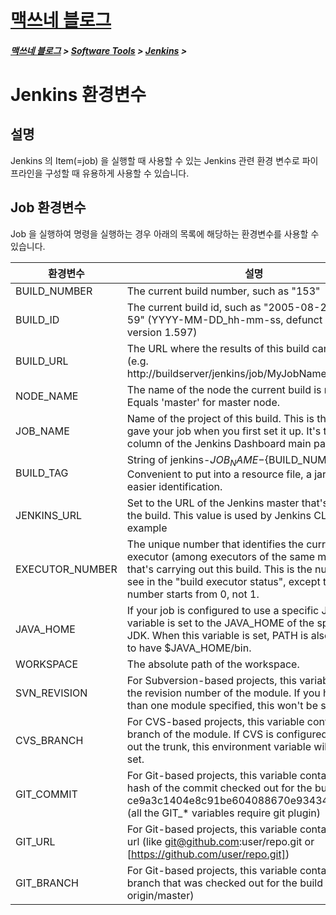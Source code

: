 <link rel="stylesheet" type="text/css" href="/css/style-header.css">
<link href="https://cdn.jsdelivr.net/npm/bootstrap@5.3.0-alpha1/dist/css/bootstrap.min.css" rel="stylesheet" integrity="sha384-GLhlTQ8iRABdZLl6O3oVMWSktQOp6b7In1Zl3/Jr59b6EGGoI1aFkw7cmDA6j6gD" crossorigin="anonymous">

<div class="sticky-top bg-white pt-1 pb-2">
<h1><a href="/">맥쓰네 블로그</a></h1>
<h5> 
<a href="/">맥쓰네 블로그</a>
>
<a href="/software_tools/">Software Tools</a>
>
<a href="/software_tools/jenkins/">Jenkins</a>
>
</h5>
</div>

# Jenkins 환경변수
## 설명
Jenkins 의 Item(=job) 을 실행할 때 사용할 수 있는 Jenkins 관련 환경 변수로 파이프라인을 구성할 때 유용하게 사용할 수 있습니다.

## Job 환경변수
Job 을 실행하여 명령을 실행하는 경우 아래의 목록에 해당하는 환경변수를 사용할 수 있습니다.

|환경변수|설명|
|---|---|
|BUILD_NUMBER|The current build number, such as "153"|
|BUILD_ID|The current build id, such as "2005-08-22_23-59-59" (YYYY-MM-DD_hh-mm-ss, defunct since version 1.597)|
|BUILD_URL|The URL where the results of this build can be found (e.g. http://buildserver/jenkins/job/MyJobName/666/)|
|NODE_NAME|The name of the node the current build is running on. Equals 'master' for master node.|
|JOB_NAME|Name of the project of this build. This is the name you gave your job when you first set it up. It's the third column of the Jenkins Dashboard main page.|
|BUILD_TAG|String of jenkins-${JOB_NAME}-${BUILD_NUMBER}. Convenient to put into a resource file, a jar file, etc for easier identification.|
|JENKINS_URL|Set to the URL of the Jenkins master that's running the build. This value is used by Jenkins CLI for example|
|EXECUTOR_NUMBER|The unique number that identifies the current executor (among executors of the same machine) that's carrying out this build. This is the number you see in the "build executor status", except that the number starts from 0, not 1.|
|JAVA_HOME|If your job is configured to use a specific JDK, this variable is set to the JAVA_HOME of the specified JDK. When this variable is set, PATH is also updated to have $JAVA_HOME/bin.|
|WORKSPACE|The absolute path of the workspace.|
|SVN_REVISION|For Subversion-based projects, this variable contains the revision number of the module. If you have more than one module specified, this won't be set.|
|CVS_BRANCH|For CVS-based projects, this variable contains the branch of the module. If CVS is configured to check out the trunk, this environment variable will not be set.|
|GIT_COMMIT|For Git-based projects, this variable contains the Git hash of the commit checked out for the build (like ce9a3c1404e8c91be604088670e93434c4253f03) (all the GIT_* variables require git plugin)|
|GIT_URL|For Git-based projects, this variable contains the Git url (like git@github.com:user/repo.git or [https://github.com/user/repo.git])|
|GIT_BRANCH|For Git-based projects, this variable contains the Git branch that was checked out for the build (normally origin/master)|